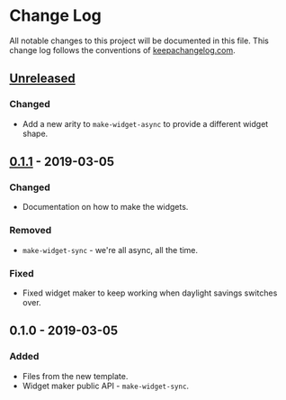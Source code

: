 # Change Log
All notable changes to this project will be documented in this file. This change log follows the conventions of [keepachangelog.com](http://keepachangelog.com/).

## [Unreleased]
### Changed
- Add a new arity to `make-widget-async` to provide a different widget shape.

## [0.1.1] - 2019-03-05
### Changed
- Documentation on how to make the widgets.

### Removed
- `make-widget-sync` - we're all async, all the time.

### Fixed
- Fixed widget maker to keep working when daylight savings switches over.

## 0.1.0 - 2019-03-05
### Added
- Files from the new template.
- Widget maker public API - `make-widget-sync`.

[Unreleased]: https://github.com/your-name/playground/compare/0.1.1...HEAD
[0.1.1]: https://github.com/your-name/playground/compare/0.1.0...0.1.1
